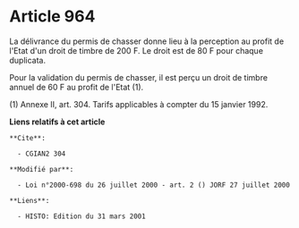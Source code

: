 # Article 964

La délivrance du permis de chasser donne lieu à la perception au profit de l'Etat d'un droit de timbre de 200 F. Le droit est
de 80 F pour chaque duplicata.

Pour la validation du permis de chasser, il est perçu un droit de timbre annuel de 60 F au profit de l'Etat (1).

(1) Annexe II, art. 304. Tarifs applicables à compter du 15 janvier 1992.

**Liens relatifs à cet article**

	**Cite**:

	  - CGIAN2 304

	**Modifié par**:

	  - Loi n°2000-698 du 26 juillet 2000 - art. 2 () JORF 27 juillet 2000

	**Liens**:

	  - HISTO: Edition du 31 mars 2001
